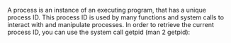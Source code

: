 A process is an instance of an executing program, that has a unique process ID. This process ID is used by many functions and system calls to interact with and manipulate processes. In order to retrieve the current process ID, you can use the system call getpid (man 2 getpid):
